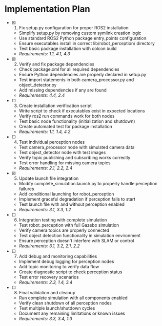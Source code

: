 # Implementation Plan

- [x] 1. Fix setup.py configuration for proper ROS2 installation
  - Simplify setup.py by removing custom symlink creation logic
  - Use standard ROS2 Python package entry_points configuration
  - Ensure executables install in correct lib/robot_perception/ directory
  - Test basic package installation with colcon build
  - _Requirements: 1.1, 4.1, 4.3_

- [x] 2. Verify and fix package dependencies
  - Check package.xml for all required dependencies
  - Ensure Python dependencies are properly declared in setup.py
  - Test import statements in both camera_processor.py and object_detector.py
  - Add missing dependencies if any are found
  - _Requirements: 4.4, 2.4_

- [ ] 3. Create installation verification script
  - Write script to check if executables exist in expected locations
  - Verify ros2 run commands work for both nodes
  - Test basic node functionality (initialization and shutdown)
  - Create automated test for package installation
  - _Requirements: 1.1, 1.4, 4.2_

- [ ] 4. Test individual perception nodes
  - Test camera_processor node with simulated camera data
  - Test object_detector node with test images
  - Verify topic publishing and subscribing works correctly
  - Test error handling for missing camera topics
  - _Requirements: 2.1, 2.2, 2.4_

- [x] 5. Update launch file integration
  - Modify complete_simulation.launch.py to properly handle perception failures
  - Add conditional launching for robot_perception
  - Implement graceful degradation if perception fails to start
  - Test launch file with and without perception enabled
  - _Requirements: 3.1, 3.3, 1.2_

- [ ] 6. Integration testing with complete simulation
  - Test robot_perception with full Gazebo simulation
  - Verify camera topics are properly connected
  - Test object detection functionality in simulation environment
  - Ensure perception doesn't interfere with SLAM or control
  - _Requirements: 3.1, 3.2, 2.1, 2.2_

- [ ] 7. Add debug and monitoring capabilities
  - Implement debug logging for perception nodes
  - Add topic monitoring to verify data flow
  - Create diagnostic script to check perception status
  - Test error recovery scenarios
  - _Requirements: 2.3, 1.4, 3.4_

- [ ] 8. Final validation and cleanup
  - Run complete simulation with all components enabled
  - Verify clean shutdown of all perception nodes
  - Test multiple launch/shutdown cycles
  - Document any remaining limitations or known issues
  - _Requirements: 3.3, 3.4, 1.3_
